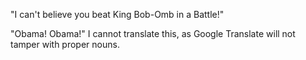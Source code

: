 "I can't believe you beat King Bob-Omb in a Battle!"

"Obama! Obama!" I cannot translate this, as Google Translate will not tamper with proper nouns.
